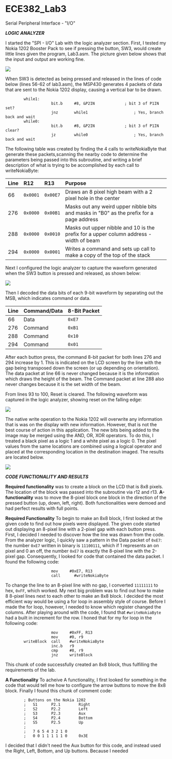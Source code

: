 ECE382_Lab3
===========

Serial Peripheral Interface - "I/O"


__*LOGIC ANALYZER*__

I started the "SPI - I/O" Lab with the logic analyzer section. First, I tested my Nokia 1202 Booster Pack to see if pressing the button, SW3, would create little lines given the program, Lab3.asm. The picture given below shows that the input and output are working fine.

![](https://github.com/dustyweisner/ECE382_Lab3/blob/master/Images/LCD_SW3_IO.jpg?raw=true)

When SW3 is detected as being pressed and released in the lines of code below (lines 56-62 of lab3.asm), the MSP430 generates 4 packets of data that are sent to the Nokia 1202 display, causing a vertical bar to be drawn.

            while1:
                        bit.b	  #8, &P2IN				; bit 3 of P1IN set?
                        jnz 	  while1					; Yes, branch back and wait
            while0:
                        bit.b	  #8, &P2IN				; bit 3 of P1IN clear?
                        jz		  while0					; Yes, branch back and wait

The following table was created by finding the 4 calls to writeNokiaByte that generate these packets,scanning the nearby code to determine the parameters being passed into this subroutine, and writing a brief description of what is trying to be accomplished by each call to writeNokiaByte:

|__Line__|__R12__|__R13__|__Purpose__|
|:-----|:-----|:-----|:-----|
|66|`0x0001`|`0x00E7`| Draws an 8 pixel high beam with a 2 pixel hole in the center|
|276|`0x0000`|`0x00B1`|Masks out any weird upper nibble bits and masks in "B0" as the prefix for a page address|
|288|`0x0000`|`0x0010`|Masks out upper nibble and 10 is the prefix for a upper column address - width of beam|
|294|`0x0000`|`0x0001`|Writes a command and sets up call to make a copy of the top of the stack|

Next I configured the logic analyzer to capture the waveform generated when the SW3 button is pressed and released, as shown below:

![](https://github.com/dustyweisner/ECE382_Lab3/blob/master/Images/AnalyzerCommandWaveform.JPG?raw=true)

Then I decoded the data bits of each 9-bit waveform by separating out the MSB, which indicates command or data.

|__Line__|__Command/Data__|__8-Bit Packet__|
|:-----|:-----|:-----|
|66|Data|`0xE7`|
|276|Command|`0xB1`|
|288|Command|`0x10`|
|294|Command|`0x01`|

After each button press, the command 8-bit packet for both lines 276 and 294 increase by 1. This is indicated on the LCD screen by the line with the gap being transposed down the screen (or up depending on orientation). The data packet at line 66 is never changed because it is the information which draws the height of the beam. The Command packet at line 288 also never changes because it is the set width of the beam.

From lines 93 to 100, Reset is cleared. The following waveform was captured in the logic analyzer, showing reset on the falling edge:

![](https://github.com/dustyweisner/ECE382_Lab3/blob/master/Images/AnalyzerResetFallingEdge.JPG?raw=true)

The native write operation to the Nokia 1202 will overwrite any information that is was on the display with new information. However, that is not the best course of action in this application. The new bits being added to the image may be merged using the AND, OR, XOR operators. To do this, I treated a black pixel as a logic 1 and a white pixel as a logic 0. The pixel values from the same locations are combined using a logical operator and placed at the corresponding location in the destination imaged. The results are located below.

![](https://raw.githubusercontent.com/dustyweisner/ECE382_Lab3/master/Images/Lab3AnalyzerBitMap.bmp?raw=true)


__*CODE FUNCTIONALITY AND RESULTS*__

__Required functionality__ was to create a block on the LCD that is 8x8 pixels. The location of the block was passed into the subroutine via r12 and r13. __A-functionality__ was to move the 8-pixel block one block in the direction of the pressed button (up, down, left, right). Both functionalities were demoed and had perfect results with full points.


__Required Functionality__
To begin to make an 8x8 block, I first looked at the given code to find out how pixels were displayed. The given code started out displaying an 8-pixel line with a 2-pixel gap with each button press. First, I decided I needed to discover how the line was drawn from the code. From the analyzer logic, I quickly saw a pattern in the Data packet of `0xE7`: the number `0xE7` written in binary is `11100111`, which if 1 represents an on pixel and 0 an off, the number `0xE7` is exactly the 8-pixel line with the 2-pixel gap. Consequently, I looked for code that contained the data packet. I found the following code:

                        mov		#0xE7, R13
                        call	  #writeNokiaByte

To change the line to an 8-pixel line with no gap, I converted `11111111` to hex, `0xFF`, which worked. My next big problem was to find out how to make 8 8-pixel lines next to each other to make an 8x8 block. I decided the most efficient way would be using a for loop in assembly style of course. Before I made the for loop, however, I needed to know which register changed the columns. After playing around with the code, I found that `#writeNokiaByte` had a built in increment for the row. I honed that for my for loop in the following code:

                        mov		#0xFF, R13
                        mov		#0, r9
            writeBlock	call	#writeNokiaByte
                        inc.b	r9
                        cmp		#8, r9
                        jnz		writeBlock

This chunk of code successfully created an 8x8 block, thus fulfilling the requirements of the lab.


__A Functionality__
To acheive A functionality, I first looked for something in the code that would tell me how to configure the arrow buttons to move the 8x8 block. Finally I found this chunk of comment code:

            ; Buttons on the Nokia 1202
            ;	S1		P2.1		Right
            ;	S2		P2.2		Left
            ;	S3		P2.3		Aux
            ;	S4		P2.4		Bottom
            ;	S5		P2.5		Up
            ;
            ;	7 6 5 4 3 2 1 0
            ;	0 0 1 1 1 1 1 0		0x3E

I decided that I didn't need the Aux button for this code, and instead used the Right, Left, Bottom, and Up buttons. Because I needed
